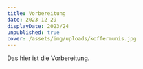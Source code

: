 ```yaml
---
title: Vorbereitung
date: 2023-12-29
displayDate: 2023/24
unpublished: true
cover: /assets/img/uploads/koffermunis.jpg
---
```


Das hier ist die Vorbereitung.
